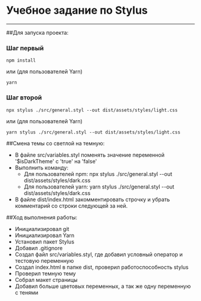 # Учебное задание по Stylus

____

##Для запуска проекта:

### Шаг первый
```
npm install 
```

или (для пользователей Yarn)

```
yarn
```

### Шаг второй
```
npx stylus ./src/general.styl --out dist/assets/styles/light.css
```

или (для пользователей Yarn)

```
yarn stylus ./src/general.styl --out dist/assets/styles/light.css
```


##Смена темы со светлой на темную:

- В файле src/variables.styl поменять значение переменной '$isDarkTheme' с 'true' на 'false'
- Выполнить команду:
	- Для пользователей npm: npx stylus ./src/general.styl --out dist/assets/styles/dark.css
	- Для пользователей yarn: yarn stylus ./src/general.styl --out dist/assets/styles/dark.css
- В файле dist/index.html закомментировать строчку <link rel="stylesheet" type="text/css" href="./assets/styles/light.css"> и убрать комментарий со строки следующей за ней.


##Ход выполнения работы:

- Инициализировал git
- Инициализировал Yarn
- Установил пакет Stylus
- Добавил .gitignore
- Создал файл src/variables.styl, где добавил условный оператор и тестовую переменную
- Создал index.html в папке dist, проверил работоспособность stylus
- Проверил темную тему
- Собрал макет страницы
- Добавил больше цветовых переменных, а так же одну переменную с тенями